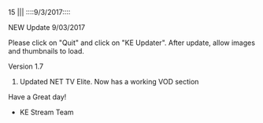 15
||| 
::::9/3/2017::::

NEW Update 9/03/2017

Please click on "Quit" and click on  "KE Updater". After update, allow images and thumbnails to load.

Version 1.7
  1. Updated NET TV Elite. Now has a working VOD section

Have a Great day!

- KE Stream Team
